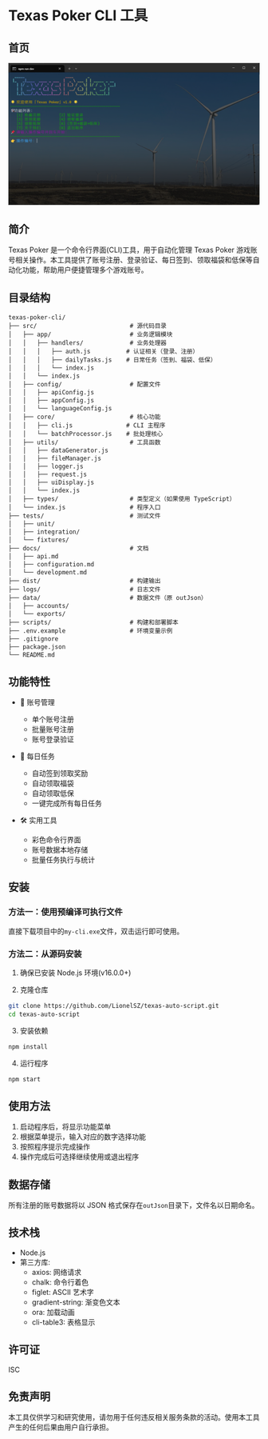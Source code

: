 # Texas Poker CLI 工具

## 首页

![欢迎界面](./assets/images/welcome.png)

## 简介

Texas Poker 是一个命令行界面(CLI)工具，用于自动化管理 Texas Poker 游戏账号相关操作。本工具提供了账号注册、登录验证、每日签到、领取福袋和低保等自动化功能，帮助用户便捷管理多个游戏账号。

## 目录结构

```
texas-poker-cli/
├── src/                          # 源代码目录
│   ├── app/                      # 业务逻辑模块
│   │   ├── handlers/             # 业务处理器
│   │   │   ├── auth.js          # 认证相关（登录、注册）
│   │   │   ├── dailyTasks.js    # 日常任务（签到、福袋、低保）
│   │   │   └── index.js
│   │   └── index.js
│   ├── config/                   # 配置文件
│   │   ├── apiConfig.js
│   │   ├── appConfig.js
│   │   └── languageConfig.js
│   ├── core/                     # 核心功能
│   │   ├── cli.js               # CLI 主程序
│   │   └── batchProcessor.js    # 批处理核心
│   ├── utils/                    # 工具函数
│   │   ├── dataGenerator.js
│   │   ├── fileManager.js
│   │   ├── logger.js
│   │   ├── request.js
│   │   ├── uiDisplay.js
│   │   └── index.js
│   ├── types/                    # 类型定义（如果使用 TypeScript）
│   └── index.js                  # 程序入口
├── tests/                        # 测试文件
│   ├── unit/
│   ├── integration/
│   └── fixtures/
├── docs/                         # 文档
│   ├── api.md
│   ├── configuration.md
│   └── development.md
├── dist/                         # 构建输出
├── logs/                         # 日志文件
├── data/                         # 数据文件（原 outJson）
│   ├── accounts/
│   └── exports/
├── scripts/                      # 构建和部署脚本
├── .env.example                  # 环境变量示例
├── .gitignore
├── package.json
└── README.md
```

## 功能特性

- 🔐 账号管理

  - 单个账号注册
  - 批量账号注册
  - 账号登录验证

- 📅 每日任务

  - 自动签到领取奖励
  - 自动领取福袋
  - 自动领取低保
  - 一键完成所有每日任务

- 🛠️ 实用工具
  - 彩色命令行界面
  - 账号数据本地存储
  - 批量任务执行与统计

## 安装

### 方法一：使用预编译可执行文件

直接下载项目中的`my-cli.exe`文件，双击运行即可使用。

### 方法二：从源码安装

1. 确保已安装 Node.js 环境(v16.0.0+)

2. 克隆仓库

```bash
git clone https://github.com/LionelSZ/texas-auto-script.git
cd texas-auto-script
```

3. 安装依赖

```bash
npm install
```

4. 运行程序

```bash
npm start
```

## 使用方法

1. 启动程序后，将显示功能菜单
2. 根据菜单提示，输入对应的数字选择功能
3. 按照程序提示完成操作
4. 操作完成后可选择继续使用或退出程序

## 数据存储

所有注册的账号数据将以 JSON 格式保存在`outJson`目录下，文件名以日期命名。

## 技术栈

- Node.js
- 第三方库:
  - axios: 网络请求
  - chalk: 命令行着色
  - figlet: ASCII 艺术字
  - gradient-string: 渐变色文本
  - ora: 加载动画
  - cli-table3: 表格显示

## 许可证

ISC

## 免责声明

本工具仅供学习和研究使用，请勿用于任何违反相关服务条款的活动。使用本工具产生的任何后果由用户自行承担。
